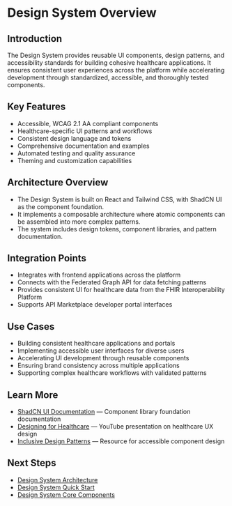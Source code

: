 # Design System Overview

## Introduction
The Design System provides reusable UI components, design patterns, and accessibility standards for building cohesive healthcare applications. It ensures consistent user experiences across the platform while accelerating development through standardized, accessible, and thoroughly tested components.

## Key Features
- Accessible, WCAG 2.1 AA compliant components
- Healthcare-specific UI patterns and workflows
- Consistent design language and tokens
- Comprehensive documentation and examples
- Automated testing and quality assurance
- Theming and customization capabilities

## Architecture Overview
- The Design System is built on React and Tailwind CSS, with ShadCN UI as the component foundation.
- It implements a composable architecture where atomic components can be assembled into more complex patterns.
- The system includes design tokens, component libraries, and pattern documentation.

## Integration Points
- Integrates with frontend applications across the platform
- Connects with the Federated Graph API for data fetching patterns
- Provides consistent UI for healthcare data from the FHIR Interoperability Platform
- Supports API Marketplace developer portal interfaces

## Use Cases
- Building consistent healthcare applications and portals
- Implementing accessible user interfaces for diverse users
- Accelerating UI development through reusable components
- Ensuring brand consistency across multiple applications
- Supporting complex healthcare workflows with validated patterns

## Learn More
- [ShadCN UI Documentation](https://ui.shadcn.com/docs) — Component library foundation documentation
- [Designing for Healthcare](https://www.youtube.com/watch?v=BhFvjqRXzkw) — YouTube presentation on healthcare UX design
- [Inclusive Design Patterns](https://www.smashingmagazine.com/inclusive-design-patterns/) — Resource for accessible component design

## Next Steps
- [Design System Architecture](./architecture.md)
- [Design System Quick Start](./quick-start.md)
- [Design System Core Components](../02-core-functionality/core-components.md)
